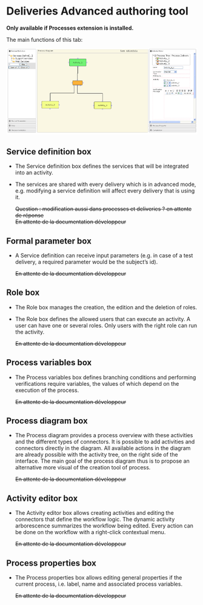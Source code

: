 <!--
parent:
    title: Deliveries
author:
    - 'Jérôme Bogaerts'
created_at: '2011-04-22 09:22:11'
updated_at: '2013-03-13 14:22:09'
tags:
    - Deliveries
-->

Deliveries Advanced authoring tool
==================================

**Only available if Processes extension is installed.**

The main functions of this tab:

![](../resources/deliveries-advancedauthoring1.png)

Service definition box
----------------------

-   The Service definition box defines the services that will be integrated into an activity.
-   The services are shared with every delivery which is in advanced mode, e.g. modifying a service definition will affect every delivery that is using it.<br/>

    ~~Question : modification aussi dans processes et deliveries ? en attente de réponse~~\
    ~~En attente de la documentation développeur~~

Formal parameter box
--------------------

-   A Service definition can receive input parameters (e.g. in case of a test delivery, a required parameter would be the subject’s id).<br/>

    ~~En attente de la documentation développeur~~

Role box
--------

-   The Role box manages the creation, the edition and the deletion of roles.
-   The Role box defines the allowed users that can execute an activity. A user can have one or several roles. Only users with the right role can run the activity.<br/>

    ~~En attente de la documentation développeur~~

Process variables box
---------------------

-   The Process variables box defines branching conditions and performing verifications require variables, the values of which depend on the execution of the process.<br/>

    ~~En attente de la documentation développeur~~

Process diagram box
-------------------

-   The Process diagram provides a process overview with these activities and the different types of connectors. It is possible to add activities and connectors directly in the diagram. All available actions in the diagram are already possible with the activity tree, on the right side of the interface. The main goal of the process diagram thus is to propose an alternative more visual of the creation tool of process.<br/>

    ~~En attente de la documentation développeur~~

Activity editor box
-------------------

-   The Activity editor box allows creating activities and editing the connectors that define the workflow logic. The dynamic activity arborescence summarizes the workflow being edited. Every action can be done on the workflow with a right-click contextual menu.<br/>

    ~~En attente de la documentation développeur~~

Process properties box
----------------------

-   The Process properties box allows editing general properties if the current process, i.e. label, name and associated process variables.<br/>

    ~~En attente de la documentation développeur~~

